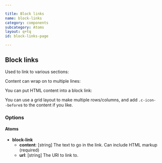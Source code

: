 ```yaml
---

title: Block links
name: block-links
category: components
subcategory: Atoms
layout: q+tq
id: block-links-page

---
```


## Block links

Used to link to various sections:

<script>
component("block-link", { "content": "First link", "url": "#"});
</script>

Content can wrap on to multiple lines:

<script>
component("block-link", { "content": "&ldquo;They lived on treacle,&rdquo; said the Dormouse, after thinking a minute or two. &ldquo;They couldn't have done that, you know,&rdquo; Alice gently remarked; &ldquo;they'd  have been ill.&rdquo; &ldquo;So they were,&rdquo; said the Dormouse; &ldquo;VERY ill.&rdquo; Alice tried to fancy to herself what such an extraordinary ways of living would be like, but it puzzled her too much, so she went on.", "url": "#"});
</script>

You can put HTML content into a block link:

<script>
component("block-link", { "content": "<ul><li>&ldquo;They lived on treacle,&rdquo; said the Dormouse, after thinking a minute or  two</li><li>&ldquo;They couldn't have done that, you know,&rdquo; Alice gently remarked; &ldquo;they'd have been ill&rdquo;</li><li>&ldquo;So they were,&rdquo; said the Dormouse; &ldquo;VERY ill&rdquo;</li><li>Alice tried to fancy to herself what such an extraordinary ways of living would be like, but it puzzled her too much, so she went on: &ldquo;But why did they live at the bottom of a well?&rdquo; &ldquo;Take some more tea,&rdquo; the March Hare said to Alice, very earnestly</li><li>&ldquo;I've had nothing yet,' Alice replied in an offended tone, &ldquo;so I can't take more&rdquo;</li></ul>", "url": "#"});
</script>

You can use a grid layout to make multiple rows/columns, and add `.c-icon--before`s to the content if you like.

<script>
component("grid", { "atoms":[
  { "grid-row": { "atoms": [
    { "grid-box": { "size": "third", "atoms": [
      {
        "block-link": { "content": "<i class=\"c-icon c-icon--before c-icon--beer\"></i> Beer", "url": "#"}
      },
      {
        "block-link": { "content": "<i class=\"c-icon c-icon--before c-icon--binoculars\"></i> Binoculars", "url": "#"}
      },
      {
        "block-link": { "content": "<i class=\"c-icon c-icon--before c-icon--bicycle\"></i> Bicycle", "url": "#"}
      }
    ] } },
    { "grid-box": { "size": "third", "atoms": [
      {
        "block-link": { "content": "<i class=\"c-icon c-icon--before c-icon--birthday-cake\"></i> Birthday cake", "url": "#"}
      },
      {
        "block-link": { "content": "<i class=\"c-icon c-icon--before c-icon--bolt\"></i> Bolt", "url": "#"}
      },
      {
        "block-link": { "content": "<i class=\"c-icon c-icon--before c-icon--bomb\"></i> Bomb", "url": "#"}
      }
    ] } },
    { "grid-box": { "size": "third", "atoms": [
      {
        "block-link": { "content": "<i class=\"c-icon c-icon--before c-icon--briefcase\"></i> Briefcase", "url": "#"}
      },
      {
        "block-link": { "content": "<i class=\"c-icon c-icon--before c-icon--bug\"></i> Bug", "url": "#"}
      },
      {
        "block-link": { "content": "<i class=\"c-icon c-icon--before c-icon--bullhorn\"></i> Bullhorn", "url": "#"}
      }
    ] } }
  ] } },
  { "grid-row": { "type": "alt1", "atoms": [
    { "grid-box": { "size": "third", "atoms": [
      {
        "block-link": { "content": "<i class=\"c-icon c-icon--before c-icon--camera\"></i> Camera", "url": "#"}
      }
    ] } },
    { "grid-box": { "size": "third", "atoms": [
      {
        "block-link": { "content": "<i class=\"c-icon c-icon--before c-icon--car\"></i> Car", "url": "#"}
      }
    ] } },
    { "grid-box": { "size": "third", "atoms": [
      {
        "block-link": { "content": "<i class=\"c-icon c-icon--before c-icon--check\"></i> Check", "url": "#"}
      }
    ] } }
  ] } },
  { "grid-row": { "type": "alt2", "atoms": [
    { "grid-box": { "size": "third", "atoms": [
      {
        "block-link": { "content": "First link", "url": "#"}
      }
    ] } },
    { "grid-box": { "size": "third", "atoms": [
      {
        "block-link": { "content": "Second link", "url": "#"}
      }
    ] } },
    { "grid-box": { "size": "third", "atoms": [
      {
        "block-link": { "content": "Third link", "url": "#"}
      }
    ] } }
  ] } },
  { "grid-row": { "type": "alt3", "atoms": [
    { "grid-box": { "size": "third", "atoms": [
      {
        "block-link": { "content": "First link", "url": "#"}
      }
    ] } },
    { "grid-box": { "size": "third", "atoms": [
      {
        "block-link": { "content": "Second link", "url": "#"}
      }
    ] } },
    { "grid-box": { "size": "third", "atoms": [
      {
        "block-link": { "content": "Third link", "url": "#"}
      }
    ] } }
  ] } }
] });
</script>

### Options

#### Atoms

* **block-link**
  * **content**: [string] The text to go in the link. Can include HTML markup (required)
  * **url**: [string] The URl to link to.
